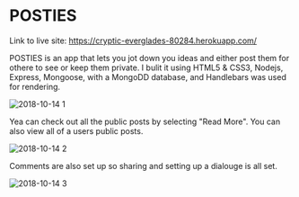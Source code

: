 # POSTIES

Link to live site: https://cryptic-everglades-80284.herokuapp.com/

POSTIES is an app that lets you jot down you ideas and either post them for othere to see or keep them private. I bulit it using HTML5 & CSS3, Nodejs, Express, Mongoose, with a MongoDD database, and Handlebars was used for rendering. 

![2018-10-14 1](https://user-images.githubusercontent.com/37715269/46931764-5e462480-d001-11e8-951f-03d2a5d28891.png)


Yea can check out all the public posts by selecting "Read More". You can also view all of a users public posts.

![2018-10-14 2](https://user-images.githubusercontent.com/37715269/46931816-96e5fe00-d001-11e8-837f-69fd0a761e75.png)

Comments are also set up so sharing and setting up a dialouge is all set.

![2018-10-14 3](https://user-images.githubusercontent.com/37715269/46931832-b2510900-d001-11e8-9c90-e77624571017.png)
